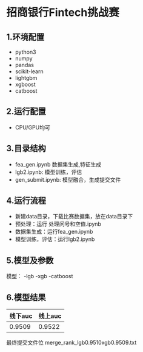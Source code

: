 # 招商银行Fintech挑战赛

## 1.环境配置
- python3
- numpy
- pandas 
- scikit-learn 
- lightgbm
- xgboost
- catboost

## 2.运行配置
- CPU/GPU均可


## 3.目录结构
- fea_gen.ipynb 数据集生成,特征生成
- lgb2.ipynb: 模型训练，评估
- gen_submit.ipynb: 模型融合，生成提交文件

## 4.运行流程
- 新建data目录，下载比赛数据集，放在data目录下
- 预处理：运行 处理问号和空值.ipynb
- 数据集生成：运行fea_gen.ipynb
- 模型训练，评估：运行lgb2.ipynb

## 5.模型及参数
模型：
-lgb
-xgb
-catboost

## 6.模型结果

| 线下auc | 线上auc | 
| ----------- | ------------ | 
| 0.9509    | 0.9522     |
最终提交文件位
merge_rank_lgb0.9510xgb0.9509.txt
